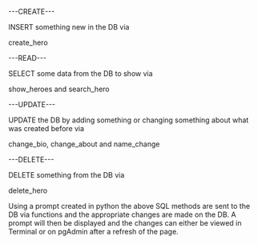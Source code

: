 ---CREATE---

INSERT something new in the DB via 

create_hero

---READ---

SELECT some data from the DB to show via

show_heroes and search_hero

---UPDATE---

UPDATE the DB by adding something or changing something about what was created before via 

change_bio, change_about and name_change

---DELETE---

DELETE something from the DB via

delete_hero

Using a prompt created in python the above SQL methods are sent to the DB via functions and the appropriate changes are made on the DB. A prompt will then be displayed and the changes can either be viewed in Terminal or on pgAdmin after a refresh of the page.